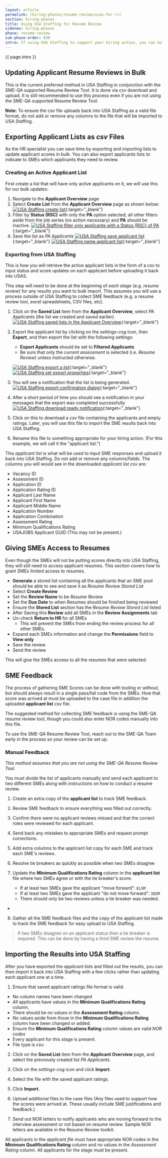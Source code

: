 ```yaml
---
layout: article
permalink: /hiring-phases/resume-review/usas-for-rr/
section: hiring-phases
title: Using USA Staffing for Resume Review
sidenav: hiring-phases
phase: resume-review
sub-phase-order: 030
intro: If using USA Staffing to support your hiring action, you can bulk export applicants and grant SMEs access to applicant resumes.
---
```


<p class="usa-intro">
  {{ page.intro }}
</p>

## Updating Applicant Resume Reviews in Bulk

This is the current preferred method in USA Staffing in conjunction with the SME-QA supported Resume Review Tool. It is done via *csv* download and upload. It is still recommended to use this process even if you are not using the SME-QA supported Resume Review Tool.

**Note:** To ensure the csv file uploads back into USA Staffing as a valid file format, do not add or remove any columns to the file that will be imported to USA Staffing.

## Exporting Applicant Lists as *csv* Files

As the HR specialist you can save time by exporting and importing lists to update applicant scores in bulk. You can also export applicants lists to indicate to SMEs which applicants they need to review.

### Creating an Active Applicant List

First create a list that will have only active applicants on it, we will use this for our bulk updates:
1. Navigate to the **Applicant Overview** page
2. Select **Create List** from the **Applicant Overview** page as shown below:
    [![USA Staffing create list](/assets/img/usas/applicant-list-overview-create-list.png)](/assets/img/usas/applicant-list-overview-create-list.png){:target="_blank"}
3. Filter by **Status (RSC)** with only the **PA** option selected; all other filters aside from the job series (no action necessary) and **PA** should be inactive.
    [![USA Staffing filter only applicants with a Status (RSC) of PA](/assets/img/usas/applicant-list-select-pa.png)](/assets/img/usas/applicant-list-select-pa.png){:target="_blank"}
4. Save the list as *PA Applicants*
    [![USA Staffing save applicant list](/assets/img/usas/applicant-list-save-list.png)](/assets/img/usas/applicant-list-save-list.png){:target="_blank"}
    [![USA Staffing name applicant list](/assets/img/usas/applicant-list-rename-pa.png)](/assets/img/usas/applicant-list-rename-pa.png){:target="_blank"}

### Exporting from USA Staffing

This is how you will retrieve the active applicant lists in the form of a *csv* to input status and score updates on each applicant before uploading it back into USAS.

This step will need to be done at the beginning of _each stage_ (e.g. _resume review_) for any results you want to bulk import. This assumes you will use a process outside of USA Staffing to collect SME feedback (e.g. a resume review tool, excel spreadsheets, CSV files, etc).

1. Click on the **Saved List** item from the **Applicant Overview**, select *PA Applicants* (the list we created and saved earlier).
    [![USA Staffing saved lists in the Applicant Overview](/assets/img/usas/applicant-overview-saved-lists.png)](/assets/img/usas/applicant-overview-saved-lists.png){:target="_blank"}
2. Export the applicant list by clicking on the *settings-cog* icon, then **Export**, and then export the list with the following settings:
    - **Export Applicants** should be set to **Filtered Applicants**
    - Be sure that only the _current assessment_ is selected (i.e. *Resume Review*) unless instructed otherwise.


    [![USA Staffing export a list](/assets/img/usas/applicant-list-pa-export-button.png)](/assets/img/usas/applicant-list-pa-export-button.png){:target="_blank"}
    [![USA Staffing set export properties](/assets/img/usas/applicant-list-export-detail-view.png)](/assets/img/usas/applicant-list-export-detail-view.png){:target="_blank"}
3. You will see a notification that the list is being generated.
    [![USA Staffing export confirmation dialog](/assets/img/usas/applicant-list-export-confirmation.png)](/assets/img/usas/applicant-list-export-confirmation.png){:target="_blank"}
4. After a short period of time you should see a notification in your messages that the export was completed successfully
    [![USA Staffing download ready notification](/assets/img/usas/applicant-list-successful-export-save.png)](/assets/img/usas/applicant-list-successful-export-save.png){:target="_blank"}
5. Click on this to download a *csv* file containing the applicants and empty ratings. Later, you will use this file to import the SME results back into USA Staffing.
6. Rename this file to something appropriate for your hiring action. (For this example, we will call it the "applicant list.")

This _applicant list_ is what will be used to input SME responses and upload it back into USA Staffing. Do not add or remove any columns/fields. The columns you will would see in the downloaded *applicant list* *csv* are:

* Vacancy ID
* Assessment ID
* Application ID
* Application Rating ID
* Applicant Last Name
* Applicant First Name
* Applicant Middle Name
* Application Number
* Application Combination
* Assessment Rating
* Minimum Qualifications Rating
* USAJOBS Applicant GUID (This may not be present.)


## Giving SMEs Access to Resumes

Even though the SMEs will not be putting scores directly into USA Staffing, they will still need to access applicant resumes. This section covers how to grant SMEs limited access to resumes.

* **Generate** a stored list containing all the applicants that an SME pool should be able to see and save it as _Resume Review Stored List_
* Select **Create Review**
* Set the **Review Name** to be _Resume Review_
* Set the **Due Date** to when Resumes should be finished being reviewed
* Ensure the **Stored List** section has the _Resume Review Stored List_ listed
* After Saving this **Review** add all SMEs in the **Review Assignments** tab
* Un-check **Return to HR** for all SMEs
    * This will prevent the SMEs from ending the review process for all other SMEs.
* Expand each SMEs information and change the **Permissions** field to **View only**
* Save the review
* Send the review

This will give the SMEs access to all the resumes that were selected.

## SME Feedback

The process of gathering SME Scores can be done with tooling or without, but should always result in a single pass/fail code from the SMEs. How that score was arrived at must be uploaded to the case file in addition the uploaded **applicant list** csv file.

The suggested method for collecting SME feedback is using the SME-QA resume review tool, though you could also enter NOR codes manually into this file.

To use the SME-QA Resume Review Tool, reach out to the SME-QA Team early in the process so your review can be set up.

### Manual Feedback
_This method assumes that you are not using the SME-QA Resume Review Tool._

You must divide the list of applicants manually and send each applicant to two different SMEs along with instructions on how to conduct a resume review.

1. Create an extra copy of the **applicant list** to track SME feedback.

2. Review SME feedback to ensure everything was filled out correctly.

3. Confirm there were no applicant reviews missed and that the correct roles were reviewed for each applicant.

4. Send back any mistakes to appropriate SMEs and request prompt corrections.

5. Add extra columns to the applicant list copy for each SME and track each SME's reviews.

6. Resolve tie breakers as quickly as possible when two SMEs disagree

7. Update the **Minimum Qualifications Rating** column in the **applicant list** file where two SMEs agree or with the tie breaker's score.
   * If at least two SMEs gave the applicant "move forward": `ELSM`
   * If at least two SMEs gave the applicant "do not move forward": `IQSM`
   * There should only be two reviews unless a tie breaker was needed.
*
8. Gather all the SME feedback files and the copy of the applicant list made to track the SME feedback for easy upload to USA Staffing.

> If two SMEs disagree on an applicant status then a tie breaker is required. This can be done by having a third SME review the resume.


## Importing the Results into USA Staffing

After you have exported the *applicant lists* and filled out the results, you can then import it back into USA Staffing with a few clicks rather than updating each applicant one at a time.

1. Ensure that saved applicant ratings file format is valid.
  * No column names have been changed
  * *All* applicants have values in the **Minimum Qualifications Rating** column.
  * There should be no values in the **Assessment Rating** column.
  * No values aside from those in the **Minimum Qualifications Rating** column have been changed or added.
  * Ensure the **Minimum Qualifications Rating** column values are valid *NOR codes*
  * Every applicant for this stage is present.
  * File type is _csv_.


2.  Click on the **Saved List** item from the **Applicant Overview** page, and  select the previously created list *PA Applicants*.

3.  Click on the *settings-cog* icon and click **Import**.

4.  Select the file with the saved applicant ratings.

5.  Click **Import**.

6. Upload additional files to the case files (Any files used to support how the scores were arrived at. These usually include SME justifications and feedback.)

7. Send out NOR letters to notify applicants who are moving forward to the interview assessment or not based on resume review. Sample NOR letters are available in the Resume Review toolkit.

All applicants in the _applicant file_ must have appropriate NOR codes in the **Minimum Qualifications Rating** column and no values in the _Assessment Rating_ column. All applicants for the stage must be present.
